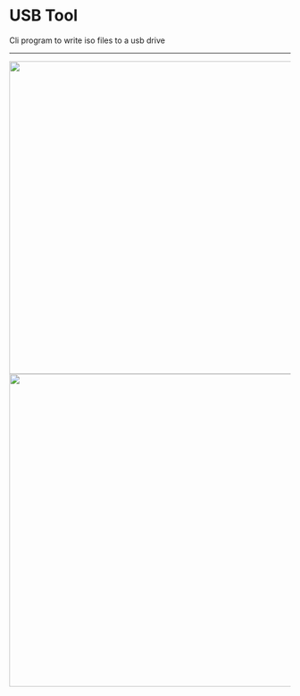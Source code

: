 # USB Tool
Cli program to write iso files to a usb drive
<hr>
<img src="https://github.com/user-attachments/assets/014cc3fb-e483-481b-85d5-15ef404ee889" width=560px>

<img src="https://github.com/user-attachments/assets/1302ceb2-1d68-4e24-8de6-3adf457a4c1d" width=560px>

